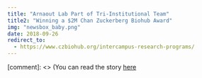 ```yaml
---
title: "Arnaout Lab Part of Tri-Institutional Team"
title2: "Winning a $2M Chan Zuckerberg Biohub Award"
img: "newsbox_baby.png"
date: 2018-09-26
redirect_to:
  - https://www.czbiohub.org/intercampus-research-programs/
---
```


[comment]: <> (You can read the story [here](https://www.czbiohub.org/intercampus-research-programs/)
